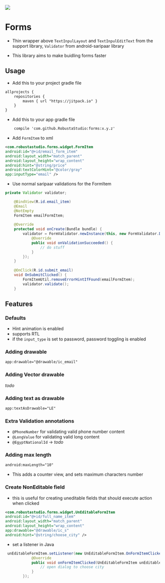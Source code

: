 [![](https://jitpack.io/v/RobustaStudio/forms.svg)](https://jitpack.io/#RobustaStudio/forms)

# Forms
- Thin wrapper above `TextInpulLayout` and `TextInpulEditText` from the support library, `Validator` from android-saripaar library

- This library aims to make buidling forms faster

## Usage

- Add this to your project gradle file

```xml
allprojects {
    repositories {
        maven { url "https://jitpack.io" }
    }
}
```

- Add this to your app gradle file
```xml
    compile 'com.github.RobustaStudio:forms:x.y.z'
```

- Add `FormItem` to xml

```xml
<com.robustastudio.forms.widget.FormItem
android:id="@+id/email_form_item"
android:layout_width="match_parent"
android:layout_height="wrap_content"
android:hint="@string/price"
android:textColorHint="@color/gray"
app:inputType="email" />
``` 
- Use normal saripaar validations for the FormItem

```java
private Validator validator;

    @BindView(R.id.email_item)
    @Email
    @NotEmpty
    FormItem emailFormItem;
    
    @Override
    protected void onCreate(Bundle bundle) {
        validator = FormValidator.newInstance(this, new FormValidator.DefaultFormValidator() {
            @Override
            public void onValidationSucceeded() {
                // do stuff
            }
        });
    }
    
    @OnClick(R.id.submit_email)
    void OnSubmitClicked() {
        FormItemUtil.removeErrorHintIfFound(emailFormItem);
        validator.validate();
    }

```

## Features

### Defaults
- Hint animation is enabled
- supports RTL 
- if the `input_type` is set to password, password toggling is enabled


### Adding drawable 
           
```xml
app:drawable="@drawable/ic_email"
```

### Adding Vector drawable
*todo*

### Adding text as drawable
 
```xml
app:textAsDrawable="LE"
```

### Extra Validation annotations

- `@PhoneNumber` for validating valid phone number content
- `@LongValue` for validating valid long content
- `@EgyptNationalId` -> *todo*

### Adding max length
```xml
android:maxLength="10"
```
- This adds a counter view, and sets maximum characters number

### Create NonEditable field

- this is useful for creating uneditable fields that should execute action when clicked

```xml
<com.robustastudio.forms.widget.UnEditableFormItem
android:id="@+id/full_name_item"
android:layout_width="match_parent"
android:layout_height="wrap_content"
app:drawable="@drawable/ic_s"
android:hint="@string/choose_city" />
```

- set a listener in Java

```java
 unEditableFormItem.setListener(new UnEditableFormItem.OnFormItemClickedListener() {
            @Override
            public void onFormItemClicked(UnEditableFormItem unEditableFormItem) {
                // open dialog to choose city
            }
        });
```




